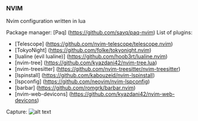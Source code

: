 ### NVIM 
Nvim configuration written in lua

Package manager:
[Paq] (https://github.com/savq/paq-nvim)
List of plugins:

- [Telescope] (https://github.com/nvim-telescope/telescope.nvim)
- [TokyoNight] (https://github.com/folke/tokyonight.nvim)
- [lualine (evil lualine)] (https://github.com/hoob3rt/lualine.nvim)
- [nvim-tree] (https://github.com/kyazdani42/nvim-tree.lua)
- [nvim-treesitter] (https://github.com/nvim-treesitter/nvim-treesitter)
- [lspinstall] (https://github.com/kabouzeid/nvim-lspinstall)
- [lspconfig] (https://github.com/neovim/nvim-lspconfig)
- [barbar] (https://github.com/romgrk/barbar.nvim)
- [nvim-web-devicons] (https://github.com/kyazdani42/nvim-web-devicons)

Capture: 
![alt text](https://github.com/yerkortiz/nvim/blob/master/captures/capture1.jpg)
